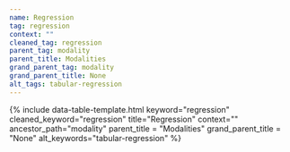 ```yaml
---
name: Regression
tag: regression
context: ""
cleaned_tag: regression
parent_tag: modality
parent_title: Modalities
grand_parent_tag: modality
grand_parent_title: None
alt_tags: tabular-regression
---
```


{% include data-table-template.html 
  keyword="regression" 
  cleaned_keyword="regression" 
  title="Regression"
  context=""
  ancestor_path="modality" 
  parent_title = "Modalities"
  grand_parent_title = "None"
  alt_keywords="tabular-regression"
%}

